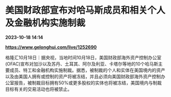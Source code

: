 # 美国财政部宣布对哈马斯成员和相关个人及金融机构实施制裁

**2023-10-18 14:14**

**https://www.gelonghui.com/live/1252690**

格隆汇10月18日｜据央视，当地时间10月18日，美国财政部海外资产控制办公室(OFAC)宣布对加沙以及苏丹、土耳其、阿尔及利亚、卡塔尔等地的10个哈马斯主要成员、特工和金融机构实施制裁。据悉，被制裁的个人和实体在美国境内的资产以及由美国人拥有或控制的资产将被冻结，并且必须向美国财政部海外资产控制办公室报告，被制裁目标拥有50%或更多股权的实体也将被冻结，美国境内与制裁目标有关的交易活动也将被禁止。